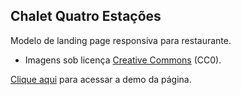 ## Chalet Quatro Estações

Modelo de landing page responsiva para restaurante.

- Imagens sob licença [Creative Commons](https://creativecommons.org/publicdomain/zero/1.0/) (CC0).

[Clique aqui](https://cleytonferreira.github.io/chaletquatroestacoes/) para acessar a demo da página.
